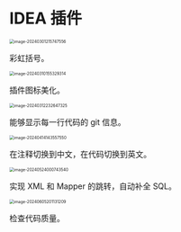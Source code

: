 # IDEA 插件

<img src="https://csnotes.oss-cn-beijing.aliyuncs.com/photos/image-20240301215747556.png" alt="image-20240301215747556" style="zoom:50%;" />

彩虹括号。

<img src="https://csnotes.oss-cn-beijing.aliyuncs.com/photos/image-20240310155329314.png" alt="image-20240310155329314" style="zoom:50%;" />

插件图标美化。

<img src="https://csnotes.oss-cn-beijing.aliyuncs.com/photos/image-20240312232647325.png" alt="image-20240312232647325" style="zoom:50%;" />

能够显示每一行代码的 git 信息。

<img src="https://csnotes.oss-cn-beijing.aliyuncs.com/photos/image-20240414143557550.png" alt="image-20240414143557550" style="zoom:50%;" />

在注释切换到中文，在代码切换到英文。

<img src="https://csnotes.oss-cn-beijing.aliyuncs.com/photos/image-20240524000743540.png" alt="image-20240524000743540" style="zoom:50%;" />

实现 XML 和 Mapper 的跳转，自动补全 SQL。

<img src="https://csnotes.oss-cn-beijing.aliyuncs.com/photos/image-20240605201131209.png" alt="image-20240605201131209" style="zoom:50%;" />

检查代码质量。
